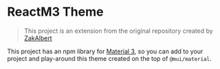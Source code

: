 # ReactM3 Theme

> This project is an extension from the original repository created by [ZakAlbert](https://github.com/ZakAlbert)

This project has an npm library for [Material 3](https://m3.material.io/), so you can add to your project and play-around this theme
created on the top of `@mui/material`.
